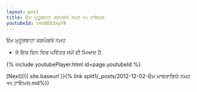 ```yaml
---
layout: post
title: ਓਮ ਮੁਹੂਰਥਾਹਾ ਕਸ਼ਪੇਭਯੋ ਨਮਹ ੧੧ ਟਾਇਮਸ
youtubeId: ren8DS3xyY8
---
```

 
 
 ਓਮ ਮੁਹੂਰਥਾਹਾ ਕਸ਼ਪੇਭਯੋ ਨਮਹ  
 
 -  ਜੋ ਇਕ ਦਿਨ ਵਿਚ ਪਵਿੱਤਰ ਸਮੇਂ ਦੀ ਮਿਆਦ ਹੈ 
 
  
 
  
 
 
 
 
 
 


{% include youtubePlayer.html id=page.youtubeId %}
 
[Next]({{ site.baseurl }}{% link  split1/_posts/2012-12-02-ਓਮ ਮਾਥਰਾਭਿਯੋ ਨਮਹ ੧੧ ਟਾਇਮਸ.md%})
 

